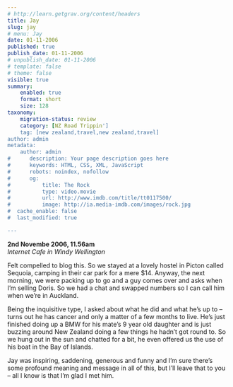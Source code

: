 ```yaml
---
# http://learn.getgrav.org/content/headers
title: Jay
slug: jay
# menu: Jay
date: 01-11-2006
published: true
publish_date: 01-11-2006
# unpublish_date: 01-11-2006
# template: false
# theme: false
visible: true
summary:
    enabled: true
    format: short
    size: 128
taxonomy:
    migration-status: review
    category: [NZ Road Trippin']
    tag: [new zealand,travel,new zealand,travel]
author: admin
metadata:
    author: admin
#      description: Your page description goes here
#      keywords: HTML, CSS, XML, JavaScript
#      robots: noindex, nofollow
#      og:
#          title: The Rock
#          type: video.movie
#          url: http://www.imdb.com/title/tt0117500/
#          image: http://ia.media-imdb.com/images/rock.jpg
#  cache_enable: false
#  last_modified: true

---
```


**2nd Novembe 2006, 11.56am**  
*Internet Cafe in Windy Wellington*

Felt compelled to blog this. So we stayed at a lovely hostel in Picton called Sequoia, camping in their car park for a mere $14. Anyway, the next morning, we were packing up to go and a guy comes over and asks when I’m selling Doris. So we had a chat and swapped numbers so I can call him when we’re in Auckland.

Being the inquisitive type, I asked about what he did and what he’s up to – turns out he has cancer and only a matter of a few months to live. He’s just finished doing up a BMW for his mate’s 9 year old daughter and is just buzzing around New Zealand doing a few things he hadn’t got round to. So we hung out in the sun and chatted for a bit, he even offered us the use of his boat in the Bay of Islands.

Jay was inspiring, saddening, generous and funny and I’m sure there’s some profound meaning and message in all of this, but I’ll leave that to you – all I know is that I’m glad I met him.